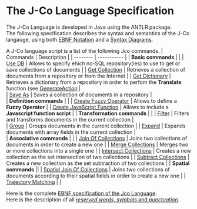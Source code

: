 # The J-Co Language Specification

The J-Co Language is developed in Java using the ANTLR package.  
The following specification describes the syntax and semantics of the J-Co langauge, 
using both [EBNF Notation](https://en.wikipedia.org/wiki/Extended_Backus%E2%80%93Naur_form) 
and a [Syntax Diagrams](https://en.wikipedia.org/wiki/Syntax_diagram). 

A J-Co language script is a list of the following Jco commands.
| Commands | Description |
| -------- | ----------- | 
| **Basic commands** | |
| [Use DB](/languageSpecification//useDb.md) | Allows to specify ehich no-SQL repository(ies) to use to get or save collections of documents   |
| [Get Collection](/languageSpecification/getCollection.md) | Retrieves a collection of documents from a repository or from the Internet   | 
| [Get Dictionary](/languageSpecification/getDictionary.md) | Retrieves a dictionary from a repository in order to perfom the **Translate** function (see [GenerateAction](/languageSpecification/generateAction.md)   | 							
| [Save As](/languageSpecification/saveAs.md) | Saves a collection of documents in a repository    |  
| **Definition commands** | |
|	[Create Fuzzy Operator](/languageSpecification/createFuzzyOperator.md) | Allows to define a **Fuzzy Operator**    |
| [Create JavaScript Function](/languageSpecification/createJavaScriptFunction.md) |  Allows to include a **Javascript function script**    |
| **Transformation commands** | |
| [Filter](/languageSpecification/filter.md) | Filters and transforms documents in the current collection |  
| [Group](/languageSpecification/group.md) |   Groups documents in the current collection    |
| [Expand](/languageSpecification/expand.md) |  Expands documents with array fields in the current collection       |  
| **Associative commands** | | 
| [Join Of Collections](/languageSpecification/joinOfCollections.md) |  Joins two collections of documents in order to create a new one   |
| [Merge Collections](/languageSpecification/mergeCollections.md) | Merges two or more collections into a single one    | 
| [Intersect Collections](/languageSpecification/intersectCollections.md) | Creates a new collection as the set intersection of two collections   |
| [Subtract Collections](/languageSpecification/subtractCollections.md) | Creates a new collection as the set subtraction of two collections    | 
| **Spatial commands** ||
| [Spatial Join Of Collections](/languageSpecification/spatialJoin.md) | Joins two collections of documents according to their spatial fields in order to create a new one    |
| [Trajectory Matching](/languageSpecification/trajectoryMatching.md) |     |  

Here is the complete [EBNF specification of the Jco Language](/languageSpecification/GecoLanguage.bnf).  
Here is the description of all [_reserved words_, _symbols_ and _punctuation_](/languageSpecification/tokenList.md).
